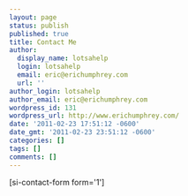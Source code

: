 ```yaml
---
layout: page
status: publish
published: true
title: Contact Me
author:
  display_name: lotsahelp
  login: lotsahelp
  email: eric@erichumphrey.com
  url: ''
author_login: lotsahelp
author_email: eric@erichumphrey.com
wordpress_id: 131
wordpress_url: http://www.erichumphrey.com/
date: '2011-02-23 17:51:12 -0600'
date_gmt: '2011-02-23 23:51:12 -0600'
categories: []
tags: []
comments: []
---
```

<p>[si-contact-form form='1']</p>
